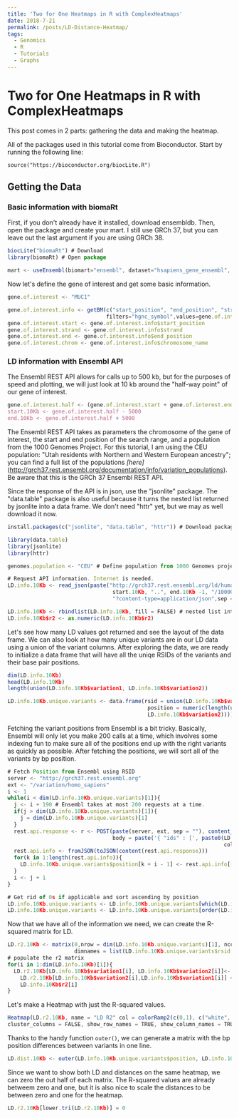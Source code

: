 ```yaml
---
title: 'Two for One Heatmaps in R with ComplexHeatmaps'
date: 2018-7-21
permalink: /posts/LD-Distance-Heatmap/
tags:
  - Genomics
  - R
  - Tutorials
  - Graphs
---
```


Two for One Heatmaps in R with ComplexHeatmaps
======



This post comes in 2 parts: gathering the data and making the heatmap. 

All of the packages used in this tutorial come from Bioconductor. Start by running the following line:

```
source("https://bioconductor.org/biocLite.R")
```

Getting the Data
------

### Basic information with biomaRt

First, if you don't already have it installed, download ensembldb. Then, open the package and create your mart.
I still use GRCh 37, but you can leave out the last argument if you are using GRCh 38.

```javascript
biocLite("biomaRt") # Download
library(biomaRt) # Open package

mart <- useEnsembl(biomart="ensembl", dataset="hsapiens_gene_ensembl", GRCh=37) # Download Ensembl Biomart
```

Now let's define the gene of interest and get some basic information.

```javascript
gene.of.interest <- "MUC1"

gene.of.interest.info <- getBM(c("start_position", "end_position", "strand", "chromosome_name"),
                               filters="hgnc_symbol",values=gene.of.interest, mart=mart)
gene.of.interest.start <- gene.of.interest.info$start_position
gene.of.interest.strand <- gene.of.interest.info$strand
gene.of.interest.end <- gene.of.interest.info$end_position
gene.of.interest.chrom <- gene.of.interest.info$chromosome_name
```

### LD information with Ensembl API

The Ensembl REST API allows for calls up to 500 kb, but for the purposes of speed and plotting, we will just look at 10 kb
around the "half-way point" of our gene of interest. 

```javascript
gene.of.interest.half <- (gene.of.interest.start + gene.of.interest.end) %/% 2
start.10Kb <- gene.of.interest.half - 5000
end.10Kb <- gene.of.interest.half + 5000
```

The Ensembl REST API takes as parameters the chromosome of the gene of interest, the start and end position of the search range, and a population from the 1000 Genomes Project. For this tutorial, I am using the CEU population: "Utah residents with Northern and Western European ancestry"; you can find a full list of the populations *[here]*(http://grch37.rest.ensembl.org/documentation/info/variation_populations). Be aware that this is the GRCh 37 Ensembl REST
API.

Since the response of the API is in json, use the "jsonlite" package. The "data.table" package is also useful because
it turns the nested list returned by jsonlite into a data frame. We don't need "httr" yet, but we may as well download it
now.

```javascript
install.packages(c("jsonlite", "data.table", "httr")) # Download packages

library(data.table) 
library(jsonlite)
library(httr)

genomes.population <- "CEU" # Define population from 1000 Genomes project

# Request API information. Internet is needed. 
LD.info.10Kb <- read_json(paste("http://grch37.rest.ensembl.org/ld/human/region/",gene.of.interest.chrom,":",
                                 start.10Kb, "..", end.10Kb -1, "/1000GENOMES:phase_3:",genomes.population,
                                 "?content-type=application/json",sep = ""))

LD.info.10Kb <- rbindlist(LD.info.10Kb, fill = FALSE) # nested list into dataframe  
LD.info.10Kb$r2 <- as.numeric(LD.info.10Kb$r2)             
```

Let's see how many LD values got returned and see the layout of the data frame. We can also look at how many unique
variants are in our LD data using a union of the variant columns. After exploring the data, we are ready to initialize
a data frame that will have all the uniqe RSIDs of the variants and their base pair positions. 

```javascript
dim(LD.info.10Kb)
head(LD.info.10Kb)
length(union(LD.info.10Kb$variation1, LD.info.10Kb$variation2))

LD.info.10Kb.unique.variants <- data.frame(rsid = union(LD.info.10Kb$variation1, LD.info.10Kb$variation2),
                                            position = numeric(length(union(LD.info.10Kb$variation1,
                                            LD.info.10Kb$variation2))))

```

Fetching the variant positions from Ensembl is a bit tricky. Basically, Ensembl will only let you make 200 calls
at a time, which involves some indexing fun to make sure all of the positions end up with the right variants as quickly
as possible. After fetching the positions, we will sort all of the variants by bp position. 

```javascript
# Fetch Position from Ensembl using RSID
server <- "http://grch37.rest.ensembl.org"
ext <- "/variation/homo_sapiens"
i <- 1
while(i < dim(LD.info.10Kb.unique.variants)[1]){
  j <- i + 190 # Ensembl takes at most 200 requests at a time.
  if(j > dim(LD.info.10Kb.unique.variants)[1]){
    j = dim(LD.info.10Kb.unique.variants)[1]
  }
  rest.api.response <- r <- POST(paste(server, ext, sep = ""), content_type("application/json"), accept("application/json"),
                                 body = paste('{ "ids" : [', paste0(LD.info.10Kb.unique.variants$rsid[i:j],
                                                                    collapse = "\",\""), ' ] }', sep = "\""))
  rest.api.info <- fromJSON(toJSON(content(rest.api.response)))
  for(k in 1:length(rest.api.info)){
    LD.info.10Kb.unique.variants$position[k + i - 1] <- rest.api.info[[k]]$mappings$start[[1]]
  }
  i <- j + 1
}

# Get rid of 0s if applicable and sort ascending by position
LD.info.10Kb.unique.variants <- LD.info.10Kb.unique.variants[which(LD.info.10Kb.unique.variants$position > 0),]
LD.info.10Kb.unique.variants <- LD.info.10Kb.unique.variants[order(LD.info.10Kb.unique.variants$position),]
```

Now that we have all of the information we need, we can create the R-squared matrix for LD. 

```javascript
LD.r2.10Kb <- matrix(0,nrow = dim(LD.info.10Kb.unique.variants)[1], ncol= dim(LD.info.10Kb.unique.variants)[1],
                     dimnames = list(LD.info.10Kb.unique.variants$rsid, LD.info.10Kb.unique.variants$rsid))
# populate the r2 matrix
for(i in 1:dim(LD.info.10Kb)[1]){
  LD.r2.10Kb[LD.info.10Kb$variation1[i], LD.info.10Kb$variation2[i]]<-
    LD.r2.10Kb[LD.info.10Kb$variation2[i],LD.info.10Kb$variation1[i]] <-
    LD.info.10Kb$r2[i]
}
```

Let's make a Heatmap with just the R-squared values.

```javascript
Heatmap(LD.r2.10Kb, name = "LD R2" col = colorRamp2(c(0,1), c("white", "darkred")), cluster_rows = FALSE, 
cluster_columns = FALSE, show_row_names = TRUE, show_column_names = TRUE, show_column_dend = FALSE)
```

Thanks to the handy function `outer()`, we can generate a matrix with the bp position differences between variants in one
line. 

```javascript
LD.dist.10Kb <- outer(LD.info.10Kb.unique.variants$position, LD.info.10Kb.unique.variants$position, "-")
```

Since we want to show both LD and distances on the same heatmap, we can zero the out half of each matrix. The R-squared
values are already betweem zero and one, but it is also nice to scale the distances to be between zero and one for the 
heatmap.


```javascript
LD.r2.10Kb[lower.tri(LD.r2.10Kb)] = 0 
```


```javascript

```


```javascript

```


```javascript

```


```javascript

```


```javascript

```









